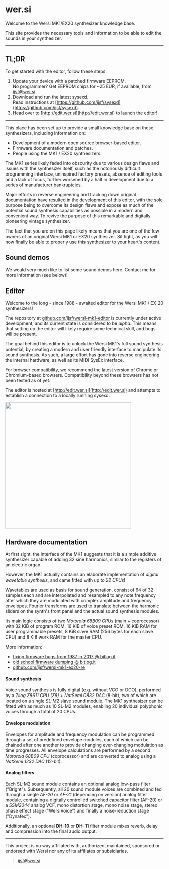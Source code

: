 # wer.si

Welcome to the Wersi MK1/EX20 synthesizer knowledge base.

This site provides the necessary tools and information to be able to edit the sounds in your synthesizer.

___

## TL;DR

To get started with the editor, follow these steps:

1. Update your device with a patched firmware EEPROM.<br/>No programmer? Get EEPROM chips for ~25 EUR, if available, from ijsf@wer.si.
2. Download and run the latest sysexd.<br/>Read instructions at [https://github.com/ijsf/sysexd](https://github.com/ijsf/sysexd).
3. Head over to [http://edit.wer.si](http://edit.wer.si) to launch the editor!

___

This place has been set up to provide a small knowledge base on these synthesizers, including information on:

* Development of a modern open source browser-based editor.
* Firmware documentation and patches.
* People using the MK1 / EX20 synthesizers.

The MK1 series likely faded into obscurity due to various design flaws and issues with the synthesizer itself, such as the notoriously difficult programming interface, uninspired factory presets, absence of editing tools and a lack of focus, further worsened by a halt in development due to a series of manufacturer bankruptcies.

Major efforts in reverse engineering and tracking down original documentation have resulted in the development of this editor, with the sole purpose being to overcome its design flaws and expose as much of the potential sound synthesis capabilities as possible in a modern and convenient way. To revive the purpose of this remarkable and digitally pioneering vintage synthesizer.

The fact that you are on this page likely means that you are one of the few owners of an original Wersi MK1 or EX20 synthesizer. Sit tight, as you will now finally be able to properly use this synthesizer to your heart's content.

## Sound demos

We would very much like to list some sound demos here. Contact me for more information (see below)!

## Editor

Welcome to the long - since 1988 - awaited editor for the Wersi MK1 / EX-20 synthesizers!

The repository at [github.com/ijsf/wersi-mk1-editor](https://github.com/ijsf/wersi-mk1-editor) is currently under active development, and its current state is considered to be *alpha*. This means that setting up the editor will likely require some technical skill, and bugs will be present.

The goal behind this editor is to unlock the Wersi MK1's full sound synthesis potential, by creating a modern and user friendly interface to manipulate its sound synthesis. As such, a large effort has gone into reverse engineering the internal hardware, as well as its MIDI SysEx interface.

For browser compatibility, we recommend the latest version of Chrome or Chromium-based browsers. Compatibility beyond these browsers has not been tested as of yet.

The editor is hosted at [http://edit.wer.si](http://edit.wer.si) and attempts to establish a connection to a locally running sysexd.

<img src="https://pbs.twimg.com/media/CvZI_mvWEAAGYRq.jpg:large" height="400px">

## Hardware documentation

At first sight, the interface of the MK1 suggests that it is a simple additive synthesizer capable of adding 32 sine harmonics, similar to the registers of an electric organ.

However, the MK1 actually contains an elaborate implementation of *digital wavetable synthesis*, and came fitted with up to *22 CPUs*!

Wavetables are used as basis for sound generation, consist of 64 of 32 samples each and are interpolated and resampled to any note frequency after which they are modulated with complex amplitude and frequency envelopes. Fourier transforms are used to translate between the harmonic sliders on the synth's front panel and the actual sound synthesis modules.

Its main logic consists of two *Motorola 68B09 CPUs* (main + coprocessor) with 32 KiB of program ROM, 16 KiB of voice preset ROM, 16 KiB RAM for user programmable presets, 8 KiB slave RAM (256 bytes for each slave CPU) and 8 KiB work RAM for the master CPU.

More information:

* [fixing firmware bugs from 1987 in 2017 @ bitlog.it](http://bitlog.it/re/fixing-firmware-bugs-from-1987-in-2017/)
* [old school firmware dumping @ bitlog.it](http://bitlog.it/re/old-school-eprom-firmware-dumping/)
* [github.com/ijsf/wersi-mk1-ex20-re](https://github.com/ijsf/wersi-mk1-ex20-re)

#### Sound synthesis

Voice sound synthesis is fully digital (e.g. without VCO or DCO), performed by a *Zilog Z8611 CPU (Z8)* + *NatSemi 0832 DAC* (8-bit), two of which are located on a single *SL-M2* slave sound module. The MK1 synthesizer can be fitted with as much as 10 SL-M2 modules, enabling 20 individual polyphonic voices through a total of 20 CPUs.

#### Envelope modulation

Envelopes for amplitude and frequency modulation can be programmed through a set of predefined envelope modules, each of which can be chained after one another to provide changing ever-changing modulation as time progresses. All envelope calculations are performed by a second *Motorola 68B09 CPU* (coprocessor) and are converted to analog using a *NatSemi 1232 DAC* (12-bit).

#### Analog filters

Each SL-M2 sound module contains an optional analog low-pass filter ("Bright"). Subsequently, all 20 sound module voices are combined and fed through a single *AF-20* or *AF-21* (depending on version) analog filter module, containing a digitally controlled switched capacitor filter (AF-20) or a *SSM2044* analog VCF, mono distortion stage, mono noise stage, stereo phase effect stage ("WersiVoice") and finally a noise-reduction stage ("Dynafex").

Additionally, an optional <strong>DH-10</strong> or <strong>DH-11</strong> filter module mixes reverb, delay and compression into the final audio output.

___

This project is no way affiliated with, authorized, maintained, sponsored or endorsed with Wersi nor any of its affiliates or subsidiaries.

> ijsf@wer.si
